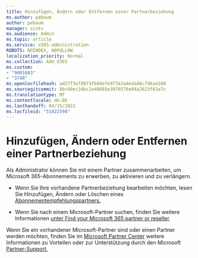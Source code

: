 ```yaml
---
title: Hinzufügen, Ändern oder Entfernen einer Partnerbeziehung
ms.author: pebaum
author: pebaum
manager: scotv
ms.audience: Admin
ms.topic: article
ms.service: o365-administration
ROBOTS: NOINDEX, NOFOLLOW
localization_priority: Normal
ms.collection: Adm_O365
ms.custom:
- "9001683"
- "3748"
ms.openlocfilehash: ad27f3ef8973fb9defe97343a4eda46cf96a4100
ms.sourcegitcommit: 8bc60ec34bc1e40685e3976576e04a2623f63a7c
ms.translationtype: MT
ms.contentlocale: de-DE
ms.lasthandoff: 04/15/2021
ms.locfileid: "51822598"
---
```

# <a name="add-change-or-remove-a-partner-relationship"></a>Hinzufügen, Ändern oder Entfernen einer Partnerbeziehung

Als Administrator können Sie mit einem Partner zusammenarbeiten, um Microsoft 365-Abonnements zu erwerben, zu aktivieren und zu verlängern. 

- Wenn Sie Ihre vorhandene Partnerbeziehung bearbeiten möchten, lesen Sie Hinzufügen, Ändern oder Löschen eines [Abonnementempfehlungspartners.](https://docs.microsoft.com/microsoft-365/admin/misc/add-partner?view=o365-worldwide)

- Wenn Sie nach einem Microsoft-Partner suchen, finden Sie weitere Informationen [unter Find your Microsoft 365 partner or reseller](https://docs.microsoft.com/microsoft-365/admin/manage/find-your-partner-or-reseller?view=o365-worldwide).

Wenn Sie ein vorhandener Microsoft-Partner sind oder einen Partner werden möchten, finden Sie im [Microsoft Partner Center](https://support.microsoft.com/help/4499930/partner-center-overview) weitere Informationen zu Vorteilen oder zur Unterstützung durch den Microsoft [Partner-Support.](https://aka.ms/partnersupport)

